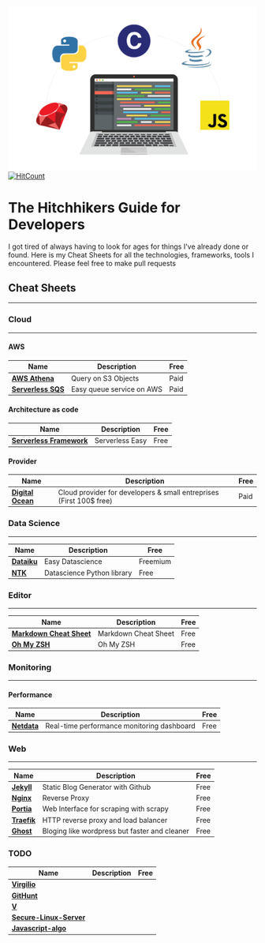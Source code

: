 ![](images/presentation.png)
[![HitCount](http://hits.dwyl.io/StanGirard/The-hitchikers-guide-for-developers.svg)](http://hits.dwyl.io/StanGirard/The-hitchikers-guide-for-developers)
# The Hitchhikers Guide for Developers

I got tired of always having to look for ages for things I've already done or found.
Here is my Cheat Sheets for all the technologies, frameworks, tools I encountered. Please feel free to make pull requests


## **Cheat Sheets**
--- 

### **Cloud** 
---

#### **AWS**

| Name | Description | Free |
| ------------- | ------------- | ------------- |
|[**AWS Athena**](https://aws.amazon.com/fr/athena/) | Query on S3 Objects | Paid|
|[**Serverless SQS**](https://aws.amazon.com/sqs/) | Easy queue service on AWS | Paid |


#### **Architecture as code**

| Name | Description | Free |
| ------------- | ------------- | ------------- |
|[**Serverless Framework**](https://serverless.com/) | Serverless Easy | Free |

#### **Provider**
| Name | Description | Free |
| ------------- | ------------- | ------------- |
|[**Digital Ocean**](https://m.do.co/c/f9dca2b1ecc8)| Cloud provider for developers & small entreprises (First 100$ free) | Paid|


### **Data Science**
---

| Name | Description | Free |
| ------------- | ------------- | ------------- |
|[**Dataiku**](https://www.dataiku.com/)| Easy Datascience | Freemium|
|[**NTK**](https://www.nltk.org/)| Datascience Python library | Free|


### **Editor**
--- 
| Name | Description | Free |
| ------------- | ------------- | ------------- |
|[**Markdown Cheat Sheet**](editor/markdown/README.md)| Markdown Cheat Sheet | Free|
|[**Oh My ZSH**](editor/oh-my-zsh/README.md) | Oh My ZSH | Free|


### **Monitoring**
---

#### Performance

| Name | Description | Free |
| ------------- | ------------- | ------------- |
|[**Netdata**](monitoring/netdata/README.md)| Real-time performance monitoring dashboard| Free|


### **Web**
---

| Name | Description | Free |
| ------------- | ------------- | ------------- |
|[**Jekyll**](web/jekyll/README.md)| Static Blog Generator with Github| Free|
|[**Nginx**](web/nginx/README.md) | Reverse Proxy| Free|
|[**Portia**](web/portia/README.md)| Web Interface for scraping with scrapy | Free|
|[**Traefik**](https://github.com/containous/traefik)| HTTP reverse proxy and load balancer | Free|
|[**Ghost**](https://ghost.org/)| Bloging like wordpress but faster and cleaner| Free|


### TODO
| Name | Description | Free |
| ------------- | ------------- | ------------- |
|[**Virgilio**](https://github.com/virgili0/Virgilio)| | |
|[**GitHunt**](https://github.com/kamranahmedse/githunt)| | |
|[**V**](https://github.com/vlang/v)| | |
|[**Secure-Linux-Server**](https://github.com/imthenachoman/How-To-Secure-A-Linux-Server/blob/master/README.md)
|[**Javascript-algo**](https://github.com/trekhleb/javascript-algorithms)| | |



